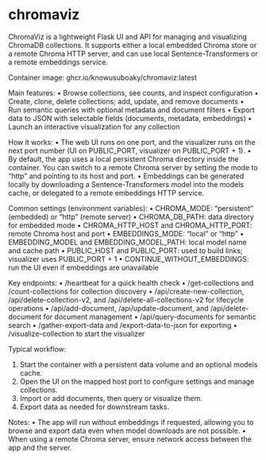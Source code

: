 # chromaviz

ChromaViz is a lightweight Flask UI and API for managing and visualizing ChromaDB collections. It supports either a local embedded Chroma store or a remote Chroma HTTP server, and can use local Sentence-Transformers or a remote embeddings service.

Container image: ghcr.io/knowusuboaky/chromaviz:latest

Main features:
• Browse collections, see counts, and inspect configuration
• Create, clone, delete collections; add, update, and remove documents
• Run semantic queries with optional metadata and document filters
• Export data to JSON with selectable fields (documents, metadata, embeddings)
• Launch an interactive visualization for any collection

How it works:
• The web UI runs on one port, and the visualizer runs on the next port number (UI on PUBLIC_PORT, visualizer on PUBLIC_PORT + 1).
• By default, the app uses a local persistent Chroma directory inside the container. You can switch to a remote Chroma server by setting the mode to “http” and pointing to its host and port.
• Embeddings can be generated locally by downloading a Sentence-Transformers model into the models cache, or delegated to a remote embeddings HTTP service.

Common settings (environment variables):
• CHROMA_MODE: “persistent” (embedded) or “http” (remote server)
• CHROMA_DB_PATH: data directory for embedded mode
• CHROMA_HTTP_HOST and CHROMA_HTTP_PORT: remote Chroma host and port
• EMBEDDINGS_MODE: “local” or “http”
• EMBEDDING_MODEL and EMBEDDING_MODEL_PATH: local model name and cache path
• PUBLIC_HOST and PUBLIC_PORT: used to build links; visualizer uses PUBLIC_PORT + 1
• CONTINUE_WITHOUT_EMBEDDINGS: run the UI even if embeddings are unavailable

Key endpoints:
• /heartbeat for a quick health check
• /get-collections and /count-collections for collection discovery
• /api/create-new-collection, /api/delete-collection-v2, and /api/delete-all-collections-v2 for lifecycle operations
• /api/add-document, /api/update-document, and /api/delete-document for document management
• /api/query-documents for semantic search
• /gather-export-data and /export-data-to-json for exporting
• /visualize-collection to start the visualizer

Typical workflow:

1. Start the container with a persistent data volume and an optional models cache.
2. Open the UI on the mapped host port to configure settings and manage collections.
3. Import or add documents, then query or visualize them.
4. Export data as needed for downstream tasks.

Notes:
• The app will run without embeddings if requested, allowing you to browse and export data even when model downloads are not possible.
• When using a remote Chroma server, ensure network access between the app and the server.
